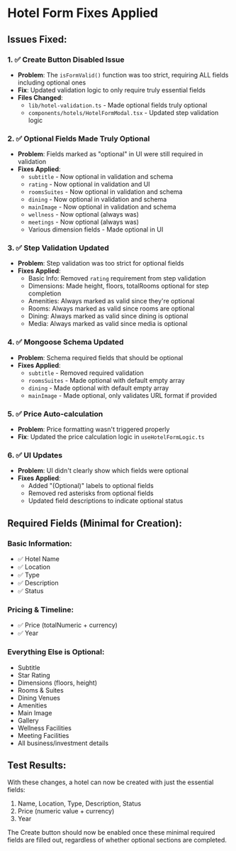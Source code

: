 # Hotel Form Fixes Applied

## Issues Fixed:

### 1. ✅ **Create Button Disabled Issue**
- **Problem**: The `isFormValid()` function was too strict, requiring ALL fields including optional ones
- **Fix**: Updated validation logic to only require truly essential fields
- **Files Changed**:
  - `lib/hotel-validation.ts` - Made optional fields truly optional
  - `components/hotels/HotelFormModal.tsx` - Updated step validation logic

### 2. ✅ **Optional Fields Made Truly Optional**
- **Problem**: Fields marked as "optional" in UI were still required in validation
- **Fixes Applied**:
  - `subtitle` - Now optional in validation and schema
  - `rating` - Now optional in validation and UI
  - `roomsSuites` - Now optional in validation and schema  
  - `dining` - Now optional in validation and schema
  - `mainImage` - Now optional in validation and schema
  - `wellness` - Now optional (always was)
  - `meetings` - Now optional (always was)
  - Various dimension fields - Made optional in UI

### 3. ✅ **Step Validation Updated**
- **Problem**: Step validation was too strict for optional fields
- **Fixes Applied**:
  - Basic Info: Removed `rating` requirement from step validation
  - Dimensions: Made height, floors, totalRooms optional for step completion
  - Amenities: Always marked as valid since they're optional
  - Rooms: Always marked as valid since rooms are optional  
  - Dining: Always marked as valid since dining is optional
  - Media: Always marked as valid since media is optional

### 4. ✅ **Mongoose Schema Updated**
- **Problem**: Schema required fields that should be optional
- **Fixes Applied**:
  - `subtitle` - Removed required validation
  - `roomsSuites` - Made optional with default empty array
  - `dining` - Made optional with default empty array
  - `mainImage` - Made optional, only validates URL format if provided

### 5. ✅ **Price Auto-calculation**
- **Problem**: Price formatting wasn't triggered properly
- **Fix**: Updated the price calculation logic in `useHotelFormLogic.ts`

### 6. ✅ **UI Updates**
- **Problem**: UI didn't clearly show which fields were optional
- **Fixes Applied**:
  - Added "(Optional)" labels to optional fields
  - Removed red asterisks from optional fields
  - Updated field descriptions to indicate optional status

## Required Fields (Minimal for Creation):

### Basic Information:
- ✅ Hotel Name
- ✅ Location  
- ✅ Type
- ✅ Description
- ✅ Status

### Pricing & Timeline:
- ✅ Price (totalNumeric + currency)
- ✅ Year

### Everything Else is Optional:
- Subtitle
- Star Rating
- Dimensions (floors, height)
- Rooms & Suites
- Dining Venues
- Amenities
- Main Image
- Gallery
- Wellness Facilities
- Meeting Facilities
- All business/investment details

## Test Results:
With these changes, a hotel can now be created with just the essential fields:
1. Name, Location, Type, Description, Status
2. Price (numeric value + currency) 
3. Year

The Create button should now be enabled once these minimal required fields are filled out, regardless of whether optional sections are completed.